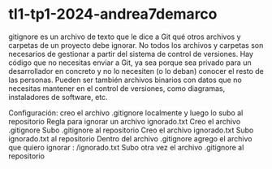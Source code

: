# tl1-tp1-2024-andrea7demarco
gitignore
es un archivo de texto que le dice a Git qué otros archivos y carpetas de un proyecto debe ignorar. No todos los archivos y carpetas son necesarios de gestionar a partir del sistema de control de versiones. Hay código que no necesitas enviar a Git, ya sea porque sea privado para un desarrollador en concreto y no lo necesiten (o lo deban) conocer el resto de las personas. Pueden ser también archivos binarios con datos que no necesitas mantener en el control de versiones, como diagramas, instaladores de software, etc.

Configuración: creo el archivo .gitignore localmente y luego lo subo al repositorio
Regla para ignorar un archivo ignorado.txt
Creo el archivo .gitignore
Subo .gitignore al repositorio
Creo el archivo ignorado.txt
Subo ignorado.txt al repositorio
Dentro del archivo .gitignore agrego el archivo que quiero ignorar : /ignorado.txt
Subo otra vez el archivo .gitignore al repositorio
